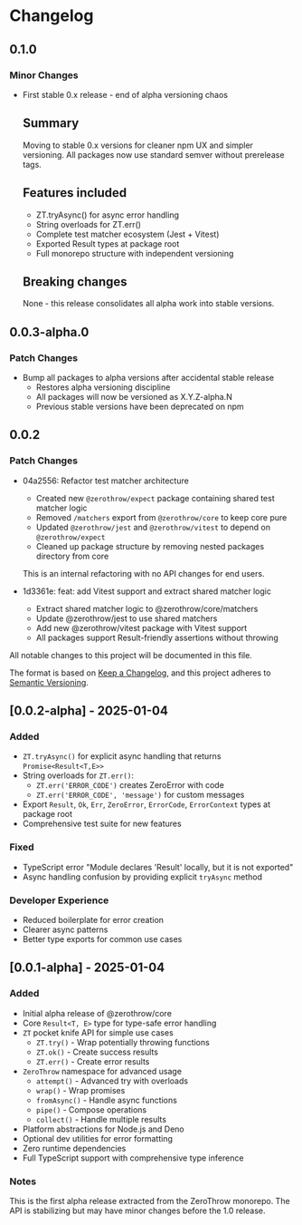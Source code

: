 # Changelog

## 0.1.0

### Minor Changes

- First stable 0.x release - end of alpha versioning chaos

  ## Summary

  Moving to stable 0.x versions for cleaner npm UX and simpler versioning.
  All packages now use standard semver without prerelease tags.

  ## Features included
  - ZT.tryAsync() for async error handling
  - String overloads for ZT.err()
  - Complete test matcher ecosystem (Jest + Vitest)
  - Exported Result types at package root
  - Full monorepo structure with independent versioning

  ## Breaking changes

  None - this release consolidates all alpha work into stable versions.

## 0.0.3-alpha.0

### Patch Changes

- Bump all packages to alpha versions after accidental stable release
  - Restores alpha versioning discipline
  - All packages will now be versioned as X.Y.Z-alpha.N
  - Previous stable versions have been deprecated on npm

## 0.0.2

### Patch Changes

- 04a2556: Refactor test matcher architecture
  - Created new `@zerothrow/expect` package containing shared test matcher logic
  - Removed `/matchers` export from `@zerothrow/core` to keep core pure
  - Updated `@zerothrow/jest` and `@zerothrow/vitest` to depend on `@zerothrow/expect`
  - Cleaned up package structure by removing nested packages directory from core

  This is an internal refactoring with no API changes for end users.

- 1d3361e: feat: add Vitest support and extract shared matcher logic
  - Extract shared matcher logic to @zerothrow/core/matchers
  - Update @zerothrow/jest to use shared matchers
  - Add new @zerothrow/vitest package with Vitest support
  - All packages support Result-friendly assertions without throwing

All notable changes to this project will be documented in this file.

The format is based on [Keep a Changelog](https://keepachangelog.com/en/1.0.0/),
and this project adheres to [Semantic Versioning](https://semver.org/spec/v2.0.0.html).

## [0.0.2-alpha] - 2025-01-04

### Added

- `ZT.tryAsync()` for explicit async handling that returns `Promise<Result<T,E>>`
- String overloads for `ZT.err()`:
  - `ZT.err('ERROR_CODE')` creates ZeroError with code
  - `ZT.err('ERROR_CODE', 'message')` for custom messages
- Export `Result`, `Ok`, `Err`, `ZeroError`, `ErrorCode`, `ErrorContext` types at package root
- Comprehensive test suite for new features

### Fixed

- TypeScript error "Module declares 'Result' locally, but it is not exported"
- Async handling confusion by providing explicit `tryAsync` method

### Developer Experience

- Reduced boilerplate for error creation
- Clearer async patterns
- Better type exports for common use cases

## [0.0.1-alpha] - 2025-01-04

### Added

- Initial alpha release of @zerothrow/core
- Core `Result<T, E>` type for type-safe error handling
- `ZT` pocket knife API for simple use cases
  - `ZT.try()` - Wrap potentially throwing functions
  - `ZT.ok()` - Create success results
  - `ZT.err()` - Create error results
- `ZeroThrow` namespace for advanced usage
  - `attempt()` - Advanced try with overloads
  - `wrap()` - Wrap promises
  - `fromAsync()` - Handle async functions
  - `pipe()` - Compose operations
  - `collect()` - Handle multiple results
- Platform abstractions for Node.js and Deno
- Optional dev utilities for error formatting
- Zero runtime dependencies
- Full TypeScript support with comprehensive type inference

### Notes

This is the first alpha release extracted from the ZeroThrow monorepo. The API is stabilizing but may have minor changes before the 1.0 release.
